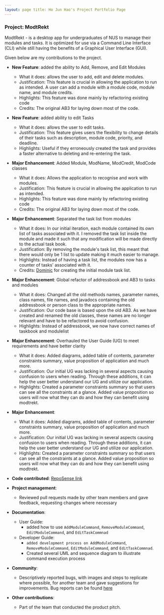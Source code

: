 ```yaml
---
layout: page title: Ho Jun Hao's Project Portfolio Page
---
```


### Project: ModtRekt

ModtRekt - is a desktop app for undergraduates of NUS to manage their modules and tasks. It is optimized for use via a
Command Line Interface (CLI) while still having the benefits of a Graphical User Interface (GUI).

Given below are my contributions to the project.

* **New Feature**: added the ability to Add, Remove, and Edit Modules
    * What it does: allows the user to add, edit and delete modules.
    * Justification: This feature is crucial in allowing the application to run as intended. A user can add a module
      with a module code, module name, and module credits.
    * Highlights: This feature was done mainly by refactoring existing code
    * Credits: The original AB3 for laying down most of the code.

* **New Feature**: added ability to edit Tasks
    * What it does: allows the user to edit tasks.
    * Justification: This feature gives users the flexibility to change details of their tasks such as description,
      module code, priority, and deadline.
    * Highlights: Useful if they erroneously created the task and provides a faster alternative to deleting and 
      re-entering the task.

* **Major Enhancement**: Added Module, ModName, ModCredit, ModCode classes
    * What it does: Allows the application to recognise and work with modules.
    * Justification: This feature is crucial in allowing the application to run as intended.
    * Highlights: This feature was done mainly by refactoring existing code
    * Credits: The original AB3 for laying down most of the code.

* **Major Enhancement**: Separated the task list from modules
    * What it does: In our initial iteration, each module contained its own list of tasks associated with it. I removed
      the task list inside the module and made it such that any modification will be made directly to the actual task book.
    * Justification: By removing the module's task list, this meant that there would only be 1 list to update making it
      much easier to manage.
    * Highlights: Instead of having a task list, the modules now has a counter of tasks' associated with it.
    * Credits: [Dominic](https://github.com/domoberzin) for creating the initial module task list.

* **Major Enhancement**: Global refactor of addressbook and AB3 to tasks and modules
    * What it does: Changed all the old methods names, parameter names, class names, file names, and javadocs containing
      the old addressbook or person class to the appropriate names.
    * Justification: Our code base is based upon the old AB3. As we have created and renamed the old classes, these names
      are no longer relevant and have to be refactored to avoid confusion.
    * Highlights: Instead of addressbook, we now have correct names of taskbook and modulelist

* **Major Enhancement**: Overhauled the User Guide (UG) to meet requirements and have better clarity
    * What it does: Added diagrams, added table of contents, parameter constraints summary, value proposition of application
      and much more.
    * Justification: Our initial UG was lacking in several aspects causing confusion to users when reading. Through these
      additions, it can help the user better understand our UG and utilize our application.
    * Highlights: Created a parameter constraints summary so that users can see all the constraints at a glance. Added value
      proposition so users will now what they can do and how they can benefit using modtrekt.

* **Major Enhancement**: 
    * What it does: Added diagrams, added table of contents, parameter constraints summary, value proposition of application
      and much more.
    * Justification: Our initial UG was lacking in several aspects causing confusion to users when reading. Through these
      additions, it can help the user better understand our UG and utilize our application.
    * Highlights: Created a parameter constraints summary so that users can see all the constraints at a glance. Added value
      proposition so users will now what they can do and how they can benefit using modtrekt.

* **Code
  contributed**: [RepoSense link](https://nus-cs2103-ay2223s1.github.io/tp-dashboard/?search=HoJunHao2000&breakdown=true&sort=groupTitle&sortWithin=title&since=2022-09-16&timeframe=commit&mergegroup=&groupSelect=groupByRepos&checkedFileTypes=docs~functional-code~test-code~other)

* **Project management**:
    * Reviewed pull requests made by other team members and gave feedback, requesting changes where necessary

* **Documentation**:
    * User Guide:
        * added how to use `AddModuleCommand`, `RemoveModuleCommand`, `EditModuleCommand`, and `EditTaskCommnad`
    * Developer Guide:
        * `added development process on AddModuleCommand`, `RemoveModuleCommand`, `EditModuleCommand`, and `EditTaskCommnad`.
        * Created several UML and sequence diagram to illustrate command execution process

* **Community**:
    * Descriptively reported bugs, with images and steps to replicate where possible,
      for another team and gave suggestions for improvements. Bug reports can be found [here](https://github.com/HoJunHao2000/ped/issues)

* **Other contributions**:
    * Part of the team that conducted the product pitch.
